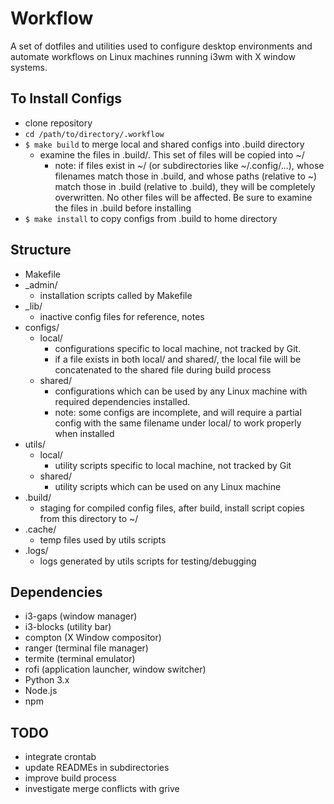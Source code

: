 # Workflow
A set of dotfiles and utilities used to configure desktop environments and automate workflows on Linux machines running i3wm with X window systems.

## To Install Configs
* clone repository 
* `cd /path/to/directory/.workflow`
* `$ make build` to merge local and shared configs into .build directory
    * examine the files in .build/. This set of files will be copied into ~/
        * note: if files exist in ~/ (or subdirectories like ~/.config/...), whose filenames
            match those in .build, and whose paths (relative to ~) match those in .build (relative
            to .build), they will be completely overwritten. No other files will be affected. Be
            sure to examine the files in .build before installing 
* `$ make install` to copy configs from .build to home directory

## Structure
* Makefile
* _admin/
    * installation scripts called by Makefile
* _lib/
    * inactive config files for reference, notes
* configs/
    * local/
        * configurations specific to local machine, not tracked by Git.
        * if a file exists in both local/ and shared/, the local file will
            be concatenated to the shared file during build process
    * shared/
        * configurations which can be used by any Linux machine with required
            dependencies installed. 
        * note: some configs are incomplete, and will require a partial config
            with the same filename under local/ to work properly when installed
* utils/
    * local/
        * utility scripts specific to local machine, not tracked by Git
    * shared/
        * utility scripts which can be used on any Linux machine
* .build/
    * staging for compiled config files, after build, install script copies from this directory to ~/
* .cache/
    * temp files used by utils scripts
* .logs/
    * logs generated by utils scripts for testing/debugging

## Dependencies
* i3-gaps    (window manager)
* i3-blocks  (utility bar)
* compton    (X Window compositor)
* ranger     (terminal file manager)
* termite    (terminal emulator)
* rofi 	     (application launcher, window switcher)
* Python 3.x
* Node.js
* npm

## TODO
* integrate crontab
* update READMEs in subdirectories
* improve build process
* investigate merge conflicts with grive
